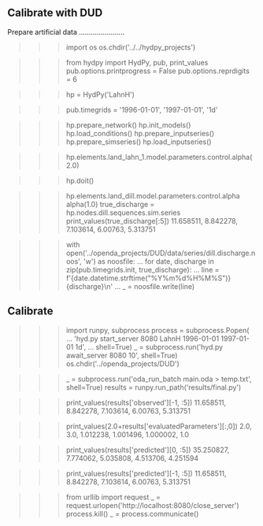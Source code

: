 

Calibrate with DUD
------------------

Prepare artificial data
.......................

>>> import os
>>> os.chdir('../../hydpy_projects')

>>> from hydpy import HydPy, pub, print_values
>>> pub.options.printprogress = False
>>> pub.options.reprdigits = 6

>>> hp = HydPy('LahnH')

>>> pub.timegrids = '1996-01-01', '1997-01-01', '1d'

>>> hp.prepare_network()
>>> hp.init_models()
>>> hp.load_conditions()
>>> hp.prepare_inputseries()
>>> hp.prepare_simseries()
>>> hp.load_inputseries()

>>> hp.elements.land_lahn_1.model.parameters.control.alpha(2.0)

>>> hp.doit()

>>> hp.elements.land_dill.model.parameters.control.alpha
alpha(1.0)
>>> true_discharge = hp.nodes.dill.sequences.sim.series
>>> print_values(true_discharge[:5])
11.658511, 8.842278, 7.103614, 6.00763, 5.313751

>>> with open('../openda_projects/DUD/data/series/dill.discharge.noos', 'w') as noosfile:
...     for date, discharge in zip(pub.timegrids.init, true_discharge):
...         line = f'{date.datetime.strftime("%Y%m%d%H%M%S")}   {discharge}\n'
...         _ = noosfile.write(line)

Calibrate
---------

>>> import runpy, subprocess
>>> process = subprocess.Popen(
...     'hyd.py start_server 8080 LahnH 1996-01-01 1997-01-01 1d',
...     shell=True)
>>> _ = subprocess.run('hyd.py await_server 8080 10', shell=True)
>>> os.chdir('../openda_projects/DUD')

>>> _ = subprocess.run('oda_run_batch main.oda > temp.txt', shell=True)
>>> results = runpy.run_path('results/final.py')

>>> print_values(results['observed'][-1, :5])
11.658511, 8.842278, 7.103614, 6.00763, 5.313751

>>> print_values(2.0+results['evaluatedParameters'][:,0])
2.0, 3.0, 1.012238, 1.001496, 1.000002, 1.0

>>> print_values(results['predicted'][0, :5])
35.250827, 7.774062, 5.035808, 4.513706, 4.251594

>>> print_values(results['predicted'][-1, :5])
11.658511, 8.842278, 7.103614, 6.00763, 5.313751


>>> from urllib import request
>>> _ = request.urlopen('http://localhost:8080/close_server')
>>> process.kill()
>>> _ = process.communicate()